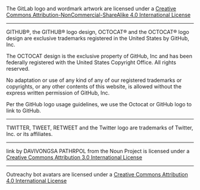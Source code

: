 The GitLab logo and wordmark artwork are licensed under a [Creative Commons Attribution-NonCommercial-ShareAlike 4.0 International License](http://creativecommons.org/licenses/by-nc-sa/4.0/)

---

GITHUB®, the GITHUB® logo design, OCTOCAT® and the OCTOCAT® logo design are exclusive trademarks registered in the United States by GitHub, Inc.

The OCTOCAT design is the exclusive property of GitHub, Inc and has been federally registered with the United States Copyright Office. All rights reserved.

No adaptation or use of any kind of any of our registered trademarks or copyrights, or any other contents of this website, is allowed without the express written permission of GitHub, Inc.

Per the GitHub logo usage guidelines, we use the Octocat or GitHub logo to link to GitHub.

---

TWITTER, TWEET, RETWEET and the Twitter logo are trademarks of Twitter, Inc. or its affiliates.

---

link by DAVIVONGSA PATHRPOL from the Noun Project is licensed under a [Creative Commons Attribution 3.0 International License](https://creativecommons.org/licenses/by/3.0/)

---

Outreachy bot avatars are licensed under a [Creative Commons Attribution 4.0 International License](http://creativecommons.org/licenses/by/4.0/)
